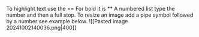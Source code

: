 To highlight text use the ==
For bold it is **
A numbered list type the number and then a full stop.
To resize an image add a pipe symbol followed by a number see example below.
![[Pasted image 20241002140036.png|400]]